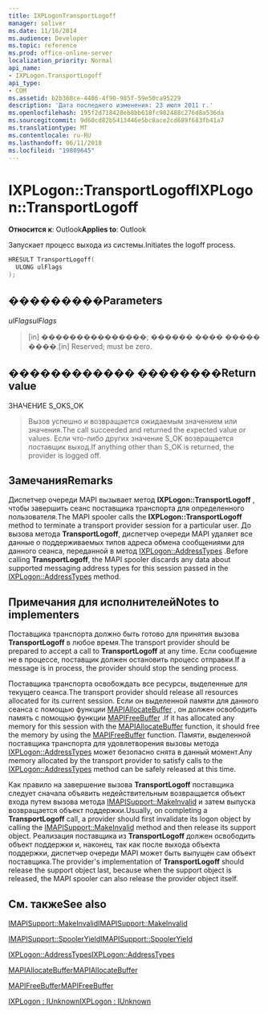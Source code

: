 ```yaml
---
title: IXPLogonTransportLogoff
manager: soliver
ms.date: 11/16/2014
ms.audience: Developer
ms.topic: reference
ms.prod: office-online-server
localization_priority: Normal
api_name:
- IXPLogon.TransportLogoff
api_type:
- COM
ms.assetid: b2b368ce-4486-4f90-985f-59e50ca95229
description: 'Дата последнего изменения: 23 июля 2011 г.'
ms.openlocfilehash: 195f2d718428eb8bb618fc982488c276d8a536da
ms.sourcegitcommit: 9d60cd82b5413446e5bc8ace2cd689f683fb41a7
ms.translationtype: MT
ms.contentlocale: ru-RU
ms.lasthandoff: 06/11/2018
ms.locfileid: "19809645"
---
```

# <a name="ixplogontransportlogoff"></a><span data-ttu-id="c7883-103">IXPLogon::TransportLogoff</span><span class="sxs-lookup"><span data-stu-id="c7883-103">IXPLogon::TransportLogoff</span></span>

  
  
<span data-ttu-id="c7883-104">**Относится к**: Outlook</span><span class="sxs-lookup"><span data-stu-id="c7883-104">**Applies to**: Outlook</span></span> 
  
<span data-ttu-id="c7883-105">Запускает процесс выхода из системы.</span><span class="sxs-lookup"><span data-stu-id="c7883-105">Initiates the logoff process.</span></span> 
  
```cpp
HRESULT TransportLogoff(
  ULONG ulFlags
);
```

## <a name="parameters"></a><span data-ttu-id="c7883-106">���������</span><span class="sxs-lookup"><span data-stu-id="c7883-106">Parameters</span></span>

 <span data-ttu-id="c7883-107">_ulFlags_</span><span class="sxs-lookup"><span data-stu-id="c7883-107">_ulFlags_</span></span>
  
> <span data-ttu-id="c7883-108">[in] ���������������; ������ ���� ����� ����.</span><span class="sxs-lookup"><span data-stu-id="c7883-108">[in] Reserved; must be zero.</span></span>
    
## <a name="return-value"></a><span data-ttu-id="c7883-109">������������ ��������</span><span class="sxs-lookup"><span data-stu-id="c7883-109">Return value</span></span>

<span data-ttu-id="c7883-110">ЗНАЧЕНИЕ S_OK</span><span class="sxs-lookup"><span data-stu-id="c7883-110">S_OK</span></span> 
  
> <span data-ttu-id="c7883-111">Вызов успешно и возвращается ожидаемым значением или значения.</span><span class="sxs-lookup"><span data-stu-id="c7883-111">The call succeeded and returned the expected value or values.</span></span> <span data-ttu-id="c7883-112">Если что-либо других значение S_OK возвращается поставщик выход.</span><span class="sxs-lookup"><span data-stu-id="c7883-112">If anything other than S_OK is returned, the provider is logged off.</span></span>
    
## <a name="remarks"></a><span data-ttu-id="c7883-113">Замечания</span><span class="sxs-lookup"><span data-stu-id="c7883-113">Remarks</span></span>

<span data-ttu-id="c7883-114">Диспетчер очереди MAPI вызывает метод **IXPLogon::TransportLogoff** , чтобы завершить сеанс поставщика транспорта для определенного пользователя.</span><span class="sxs-lookup"><span data-stu-id="c7883-114">The MAPI spooler calls the **IXPLogon::TransportLogoff** method to terminate a transport provider session for a particular user.</span></span> <span data-ttu-id="c7883-115">До вызова метода **TransportLogoff**, диспетчер очереди MAPI удаляет все данные о поддерживаемых типов адреса обмена сообщениями для данного сеанса, переданной в метод [IXPLogon::AddressTypes](ixplogon-addresstypes.md) .</span><span class="sxs-lookup"><span data-stu-id="c7883-115">Before calling **TransportLogoff**, the MAPI spooler discards any data about supported messaging address types for this session passed in the [IXPLogon::AddressTypes](ixplogon-addresstypes.md) method.</span></span> 
  
## <a name="notes-to-implementers"></a><span data-ttu-id="c7883-116">Примечания для исполнителей</span><span class="sxs-lookup"><span data-stu-id="c7883-116">Notes to implementers</span></span>

<span data-ttu-id="c7883-117">Поставщика транспорта должно быть готово для принятия вызова **TransportLogoff** в любое время.</span><span class="sxs-lookup"><span data-stu-id="c7883-117">The transport provider should be prepared to accept a call to **TransportLogoff** at any time.</span></span> <span data-ttu-id="c7883-118">Если сообщение не в процессе, поставщик должен остановить процесс отправки.</span><span class="sxs-lookup"><span data-stu-id="c7883-118">If a message is in process, the provider should stop the sending process.</span></span> 
  
<span data-ttu-id="c7883-119">Поставщика транспорта освобождать все ресурсы, выделенные для текущего сеанса.</span><span class="sxs-lookup"><span data-stu-id="c7883-119">The transport provider should release all resources allocated for its current session.</span></span> <span data-ttu-id="c7883-120">Если он выделенной памяти для данного сеанса с помощью функции [MAPIAllocateBuffer](mapiallocatebuffer.md) , он должен освободить память с помощью функции [MAPIFreeBuffer](mapifreebuffer.md) .</span><span class="sxs-lookup"><span data-stu-id="c7883-120">If it has allocated any memory for this session with the [MAPIAllocateBuffer](mapiallocatebuffer.md) function, it should free the memory by using the [MAPIFreeBuffer](mapifreebuffer.md) function.</span></span> <span data-ttu-id="c7883-121">Памяти, выделенной поставщика транспорта для удовлетворения вызовы метода [IXPLogon::AddressTypes](ixplogon-addresstypes.md) может безопасно снята в данный момент.</span><span class="sxs-lookup"><span data-stu-id="c7883-121">Any memory allocated by the transport provider to satisfy calls to the [IXPLogon::AddressTypes](ixplogon-addresstypes.md) method can be safely released at this time.</span></span> 
  
<span data-ttu-id="c7883-122">Как правило на завершение вызова **TransportLogoff** поставщика следует сначала объявить недействительным возвращается объект входа путем вызова метода [IMAPISupport::MakeInvalid](imapisupport-makeinvalid.md) и затем выпуска возвращается объект поддержки.</span><span class="sxs-lookup"><span data-stu-id="c7883-122">Usually, on completing a **TransportLogoff** call, a provider should first invalidate its logon object by calling the [IMAPISupport::MakeInvalid](imapisupport-makeinvalid.md) method and then release its support object.</span></span> <span data-ttu-id="c7883-123">Реализация поставщика из **TransportLogoff** должен освободить объект поддержки и, наконец, так как после выхода объекта поддержки, диспетчер очереди MAPI может быть выпущен сам объект поставщика.</span><span class="sxs-lookup"><span data-stu-id="c7883-123">The provider's implementation of **TransportLogoff** should release the support object last, because when the support object is released, the MAPI spooler can also release the provider object itself.</span></span> 
  
## <a name="see-also"></a><span data-ttu-id="c7883-124">См. также</span><span class="sxs-lookup"><span data-stu-id="c7883-124">See also</span></span>



[<span data-ttu-id="c7883-125">IMAPISupport::MakeInvalid</span><span class="sxs-lookup"><span data-stu-id="c7883-125">IMAPISupport::MakeInvalid</span></span>](imapisupport-makeinvalid.md)
  
[<span data-ttu-id="c7883-126">IMAPISupport::SpoolerYield</span><span class="sxs-lookup"><span data-stu-id="c7883-126">IMAPISupport::SpoolerYield</span></span>](imapisupport-spooleryield.md)
  
[<span data-ttu-id="c7883-127">IXPLogon::AddressTypes</span><span class="sxs-lookup"><span data-stu-id="c7883-127">IXPLogon::AddressTypes</span></span>](ixplogon-addresstypes.md)
  
[<span data-ttu-id="c7883-128">MAPIAllocateBuffer</span><span class="sxs-lookup"><span data-stu-id="c7883-128">MAPIAllocateBuffer</span></span>](mapiallocatebuffer.md)
  
[<span data-ttu-id="c7883-129">MAPIFreeBuffer</span><span class="sxs-lookup"><span data-stu-id="c7883-129">MAPIFreeBuffer</span></span>](mapifreebuffer.md)
  
[<span data-ttu-id="c7883-130">IXPLogon : IUnknown</span><span class="sxs-lookup"><span data-stu-id="c7883-130">IXPLogon : IUnknown</span></span>](ixplogoniunknown.md)

